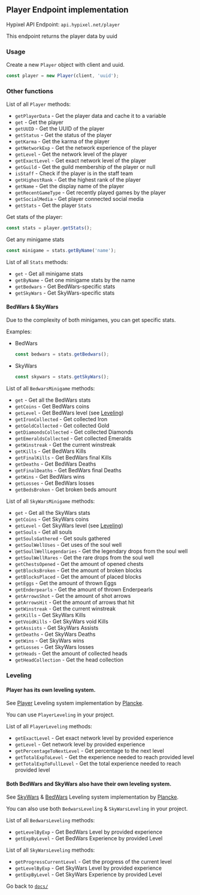 ## Player Endpoint implementation

Hypixel API Endpoint: `api.hypixel.net/player`

This endpoint returns the player data by uuid

### Usage

Create a new `Player` object with client and uuid.

```ts
const player = new Player(client, 'uuid');
```

### Other functions

List of all `Player` methods:
- `getPlayerData` - Get the player data and cache it to a variable
- `get` - Get the player
- `getUUID` - Get the UUID of the player
- `getStatus` - Get the status of the player
- `getKarma` - Get the karma of the player
- `getNetworkExp` - Get the network experience of the player
- `getLevel` - Get the network level of the player
- `getExactLevel` - Get exact network level of the player
- `getGuild` - Get the guild membership of the player or null
- `isStaff` - Check if the player is in the staff team
- `getHighestRank` - Get the highest rank of the player
- `getName` - Get the display name of the player
- `getRecentGameType` - Get recently played games by the player
- `getSocialMedia` - Get player connected social media
- `getStats` - Get the player `Stats`

Get stats of the player:
```ts
const stats = player.getStats();
```

Get any minigame stats
```ts
const minigame = stats.getByName('name');
```

List of all `Stats` methods:
- `get` - Get all minigame stats
- `getByName` - Get one minigame stats by the name
- `getBedwars` - Get BedWars-specific stats
- `getSkyWars` - Get SkyWars-specific stats

#### BedWars & SkyWars

Due to the complexity of both minigames, you can get specific stats.

Examples:

  - BedWars
      ```ts
      const bedwars = stats.getBedwars();
      ```

  - SkyWars
      ```ts
      const skywars = stats.getSkyWars();
      ```

List of all `BedwarsMinigame` methods:
- `get` - Get all the BedWars stats
- `getCoins` - Get BedWars coins
- `getLevel` - Get BedWars level (see [Leveling](#leveling))
- `getIronCollected` - Get collected Iron
- `getGoldCollected` - Get collected Gold
- `getDiamondsCollected` - Get collected Diamonds
- `getEmeraldsCollected` - Get collected Emeralds
- `getWinstreak` - Get the current winstreak
- `getKills` - Get BedWars Kills
- `getFinalKills` - Get BedWars final Kills
- `getDeaths` - Get BedWars Deaths
- `getFinalDeaths` - Get BedWars final Deaths
- `getWins` - Get BedWars wins
- `getLosses` - Get BedWars losses
- `getBedsBroken` - Get broken beds amount

List of all `SkyWarsMinigame` methods:
- `get` - Get all the SkyWars stats
- `getCoins` - Get SkyWars coins
- `getLevel` - Get SkyWars level (see [Leveling](#leveling))
- `getSouls` - Get all souls
- `getSoulsGathered` - Get souls gathered
- `getSoulWellUses` - Get uses of the soul well
- `getSoullWellLegendaries` - Get the legendary drops from the soul well
- `getSoulWellRares` - Get the rare drops from the soul well
- `getChestsOpened` - Get the amount of opened chests
- `getBlocksBroken` - Get the amount of broken blocks
- `getBlocksPlaced` - Get the amount of placed blocks
- `getEggs` - Get the amount of thrown Eggs
- `getEnderpearls` - Get the amount of thrown Enderpearls
- `getArrowsShot` - Get the amount of shot arrows
- `getArrowsHit` - Get the amount of arrows that hit
- `getWinstreak` - Get the current winstreak
- `getKills` - Get SkyWars Kills
- `getVoidKills` - Get SkyWars void Kills
- `getAssists` - Get SkyWars Assists
- `getDeaths` - Get SkyWars Deaths
- `getWins` - Get SkyWars wins
- `getLosses` - Get SkyWars losses
- `getHeads` - Get the amount of collected heads
- `getHeadCollection` - Get the head collection


### Leveling

#### Player has its own leveling system.

See [Player](https://github.com/Plancke/hypixel-php/blob/master/src/util/Leveling.php) Leveling system implementation by [Plancke](https://github.com/plancke).

You can use `PlayerLeveling` in your project.

List of all `PlayerLeveling` methods:
- `getExactLevel` - Get exact network level by provided experience
- `getLevel` - Get network level by provided experience
- `getPercentageToNextLevel` - Get percentage to the next level
- `getTotalExpToLevel` - Get the experience needed to reach provided level
- `getTotalExpToFullLevel` - Get the total experience needed to reach provided level

#### Both BedWars and SkyWars also have their own leveling system.

See [SkyWars](https://github.com/Plancke/hypixel-php/blob/master/src/util/games/skywars/ExpCalculator.php) & [BedWars](https://github.com/Plancke/hypixel-php/blob/master/src/util/games/bedwars/ExpCalculator.php) Leveling system implementation by [Plancke](https://github.com/plancke).

You can also use both `BedwarsLeveling` & `SkyWarsLeveling` in your project.

List of all `BedwarsLeveling` methods:
- `getLevelByExp` - Get BedWars Level by provided experience
- `getExpByLevel` - Get BedWars Experience by provided Level

List of all `SkyWarsLeveling` methods:
- `getProgressCurrentLevel` - Get the progress of the current level
- `getLevelByExp` - Get SkyWars Level by provided experience
- `getExpByLevel` - Get SkyWars Experience by provided Level


Go back to [`docs/`](../README.md)
